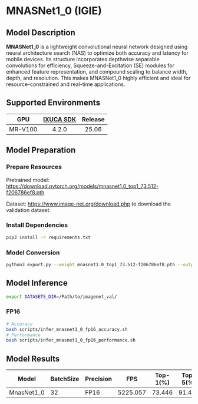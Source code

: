 # MNASNet1_0 (IGIE)

## Model Description

**MNASNet1_0** is a lightweight convolutional neural network designed using neural architecture search (NAS) to optimize both accuracy and latency for mobile devices. Its structure incorporates depthwise separable convolutions for efficiency, Squeeze-and-Excitation (SE) modules for enhanced feature representation, and compound scaling to balance width, depth, and resolution. This makes MNASNet1_0 highly efficient and ideal for resource-constrained and real-time applications.

## Supported Environments

| GPU    | [IXUCA SDK](https://gitee.com/deep-spark/deepspark#%E5%A4%A9%E6%95%B0%E6%99%BA%E7%AE%97%E8%BD%AF%E4%BB%B6%E6%A0%88-ixuca) | Release |
| :----: | :----: | :----: |
| MR-V100 | 4.2.0     |  25.06  |

## Model Preparation

### Prepare Resources

Pretrained model: <https://download.pytorch.org/models/mnasnet1.0_top1_73.512-f206786ef8.pth>

Dataset: <https://www.image-net.org/download.php> to download the validation dataset.

### Install Dependencies

```bash
pip3 install -r requirements.txt
```

### Model Conversion

```bash
python3 export.py --weight mnasnet1.0_top1_73.512-f206786ef8.pth --output mnasnet1_0.onnx
```

## Model Inference

```bash
export DATASETS_DIR=/Path/to/imagenet_val/
```

### FP16

```bash
# Accuracy
bash scripts/infer_mnasnet1_0_fp16_accuracy.sh
# Performance
bash scripts/infer_mnasnet1_0_fp16_performance.sh
```

## Model Results

| Model             | BatchSize | Precision | FPS      | Top-1(%) | Top-5(%) |
| ----------------- | --------- | --------- | -------- | -------- | -------- |
| MnasNet1_0        | 32        | FP16      | 5225.057 | 73.446   |  91.483  |
